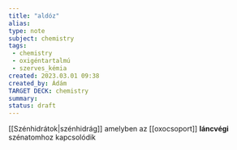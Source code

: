 ```yaml
---
title: "aldóz"
alias: 
type: note
subject: chemistry
tags:
 - chemistry
 - oxigéntartalmú
 - szerves_kémia
created: 2023.03.01 09:38
created_by: Ádám
TARGET DECK: chemistry
summary: 
status: draft 
---
```

[[Szénhidrátok|szénhidrág]] amelyben az [[oxocsoport]] **láncvégi** szénatomhoz kapcsolódik